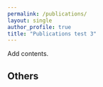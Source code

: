 ```yaml
---
permalink: /publications/
layout: single
author_profile: true
title: "Publications test 3"
---
```


Add contents.

## Others
